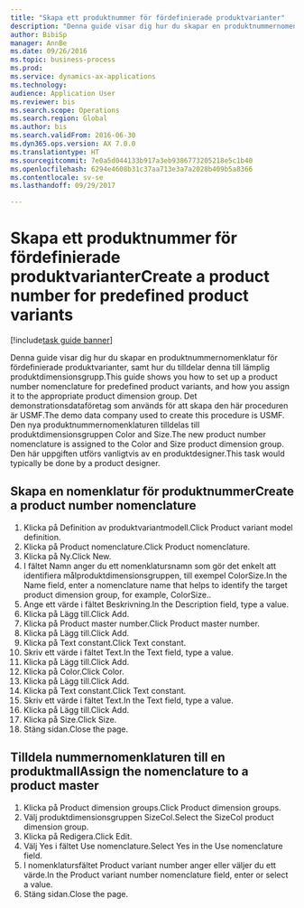 ```yaml
--- 
title: "Skapa ett produktnummer för fördefinierade produktvarianter"
description: "Denna guide visar dig hur du skapar en produktnummernomenklatur för fördefinierade produktvarianter, samt hur du tilldelar denna till lämplig produktdimensionsgrupp."
author: BibiSp
manager: AnnBe
ms.date: 09/26/2016
ms.topic: business-process
ms.prod: 
ms.service: dynamics-ax-applications
ms.technology: 
audience: Application User
ms.reviewer: bis
ms.search.scope: Operations
ms.search.region: Global
ms.author: bis
ms.search.validFrom: 2016-06-30
ms.dyn365.ops.version: AX 7.0.0
ms.translationtype: HT
ms.sourcegitcommit: 7e0a5d044133b917a3eb9386773205218e5c1b40
ms.openlocfilehash: 6294e4608b31c37aa713e3a7a2028b409b5a8366
ms.contentlocale: sv-se
ms.lasthandoff: 09/29/2017

---
```

# <a name="create-a-product-number-for-predefined-product-variants"></a><span data-ttu-id="cf4dd-103">Skapa ett produktnummer för fördefinierade produktvarianter</span><span class="sxs-lookup"><span data-stu-id="cf4dd-103">Create a product number for predefined product variants</span></span>

[!include[task guide banner](../../includes/task-guide-banner.md)]

<span data-ttu-id="cf4dd-104">Denna guide visar dig hur du skapar en produktnummernomenklatur för fördefinierade produktvarianter, samt hur du tilldelar denna till lämplig produktdimensionsgrupp.</span><span class="sxs-lookup"><span data-stu-id="cf4dd-104">This guide shows you how to set up a product number nomenclature for predefined product variants, and how you assign it to the appropriate product dimension group.</span></span> <span data-ttu-id="cf4dd-105">Det demonstrationsdataföretag som används för att skapa den här proceduren är USMF.</span><span class="sxs-lookup"><span data-stu-id="cf4dd-105">The demo data company used to create this procedure is USMF.</span></span> <span data-ttu-id="cf4dd-106">Den nya produktnummernomenklaturen tilldelas till produktdimensionsgruppen Color and Size.</span><span class="sxs-lookup"><span data-stu-id="cf4dd-106">The new product number nomenclature is assigned to the Color and Size product dimension group.</span></span> <span data-ttu-id="cf4dd-107">Den här uppgiften utförs vanligtvis av en produktdesigner.</span><span class="sxs-lookup"><span data-stu-id="cf4dd-107">This task would typically be done by a product designer.</span></span>


## <a name="create-a-product-number-nomenclature"></a><span data-ttu-id="cf4dd-108">Skapa en nomenklatur för produktnummer</span><span class="sxs-lookup"><span data-stu-id="cf4dd-108">Create a product number nomenclature</span></span>
1. <span data-ttu-id="cf4dd-109">Klicka på Definition av produktvariantmodell.</span><span class="sxs-lookup"><span data-stu-id="cf4dd-109">Click Product variant model definition.</span></span>
2. <span data-ttu-id="cf4dd-110">Klicka på Product nomenclature.</span><span class="sxs-lookup"><span data-stu-id="cf4dd-110">Click Product nomenclature.</span></span>
3. <span data-ttu-id="cf4dd-111">Klicka på Ny.</span><span class="sxs-lookup"><span data-stu-id="cf4dd-111">Click New.</span></span>
4. <span data-ttu-id="cf4dd-112">I fältet Namn anger du ett nomenklatursnamn som gör det enkelt att identifiera målproduktdimensionsgruppen, till exempel ColorSize.</span><span class="sxs-lookup"><span data-stu-id="cf4dd-112">In the Name field, enter a nomenclature name that helps to identify the target product dimension group, for example, ColorSize..</span></span>
5. <span data-ttu-id="cf4dd-113">Ange ett värde i fältet Beskrivning.</span><span class="sxs-lookup"><span data-stu-id="cf4dd-113">In the Description field, type a value.</span></span>
6. <span data-ttu-id="cf4dd-114">Klicka på Lägg till.</span><span class="sxs-lookup"><span data-stu-id="cf4dd-114">Click Add.</span></span>
7. <span data-ttu-id="cf4dd-115">Klicka på Product master number.</span><span class="sxs-lookup"><span data-stu-id="cf4dd-115">Click Product master number.</span></span>
8. <span data-ttu-id="cf4dd-116">Klicka på Lägg till.</span><span class="sxs-lookup"><span data-stu-id="cf4dd-116">Click Add.</span></span>
9. <span data-ttu-id="cf4dd-117">Klicka på Text constant.</span><span class="sxs-lookup"><span data-stu-id="cf4dd-117">Click Text constant.</span></span>
10. <span data-ttu-id="cf4dd-118">Skriv ett värde i fältet Text.</span><span class="sxs-lookup"><span data-stu-id="cf4dd-118">In the Text field, type a value.</span></span>
11. <span data-ttu-id="cf4dd-119">Klicka på Lägg till.</span><span class="sxs-lookup"><span data-stu-id="cf4dd-119">Click Add.</span></span>
12. <span data-ttu-id="cf4dd-120">Klicka på Color.</span><span class="sxs-lookup"><span data-stu-id="cf4dd-120">Click Color.</span></span>
13. <span data-ttu-id="cf4dd-121">Klicka på Lägg till.</span><span class="sxs-lookup"><span data-stu-id="cf4dd-121">Click Add.</span></span>
14. <span data-ttu-id="cf4dd-122">Klicka på Text constant.</span><span class="sxs-lookup"><span data-stu-id="cf4dd-122">Click Text constant.</span></span>
15. <span data-ttu-id="cf4dd-123">Skriv ett värde i fältet Text.</span><span class="sxs-lookup"><span data-stu-id="cf4dd-123">In the Text field, type a value.</span></span>
16. <span data-ttu-id="cf4dd-124">Klicka på Lägg till.</span><span class="sxs-lookup"><span data-stu-id="cf4dd-124">Click Add.</span></span>
17. <span data-ttu-id="cf4dd-125">Klicka på Size.</span><span class="sxs-lookup"><span data-stu-id="cf4dd-125">Click Size.</span></span>
18. <span data-ttu-id="cf4dd-126">Stäng sidan.</span><span class="sxs-lookup"><span data-stu-id="cf4dd-126">Close the page.</span></span>

## <a name="assign-the-nomenclature-to-a-product-master"></a><span data-ttu-id="cf4dd-127">Tilldela nummernomenklaturen till en produktmall</span><span class="sxs-lookup"><span data-stu-id="cf4dd-127">Assign the nomenclature to a product master</span></span>
1. <span data-ttu-id="cf4dd-128">Klicka på Product dimension groups.</span><span class="sxs-lookup"><span data-stu-id="cf4dd-128">Click Product dimension groups.</span></span>
2. <span data-ttu-id="cf4dd-129">Välj produktdimensionsgruppen SizeCol.</span><span class="sxs-lookup"><span data-stu-id="cf4dd-129">Select the SizeCol product dimension group.</span></span>
3. <span data-ttu-id="cf4dd-130">Klicka på Redigera.</span><span class="sxs-lookup"><span data-stu-id="cf4dd-130">Click Edit.</span></span>
4. <span data-ttu-id="cf4dd-131">Välj Yes i fältet Use nomenclature.</span><span class="sxs-lookup"><span data-stu-id="cf4dd-131">Select Yes in the Use nomenclature field.</span></span>
5. <span data-ttu-id="cf4dd-132">I nomenklatursfältet Product variant number anger eller väljer du ett värde.</span><span class="sxs-lookup"><span data-stu-id="cf4dd-132">In the Product variant number nomenclature field, enter or select a value.</span></span>
6. <span data-ttu-id="cf4dd-133">Stäng sidan.</span><span class="sxs-lookup"><span data-stu-id="cf4dd-133">Close the page.</span></span>


